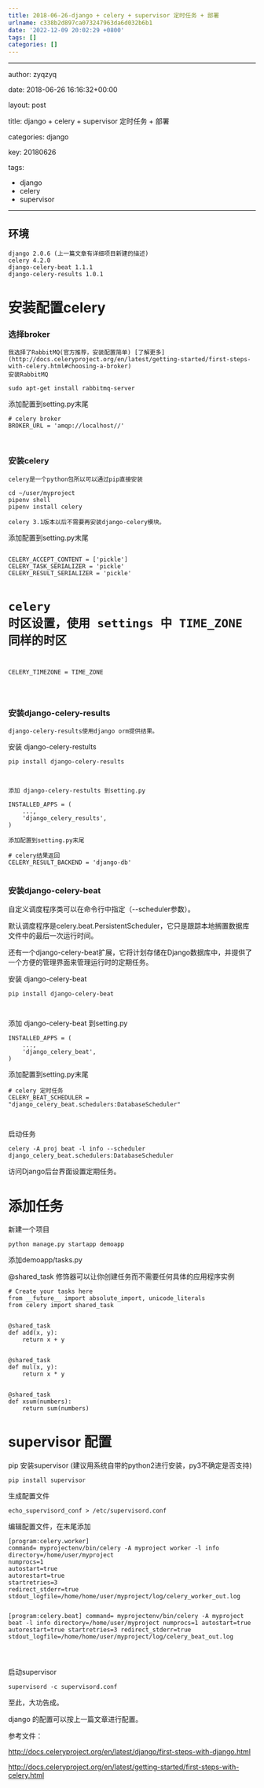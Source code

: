 ```yaml
---
title: 2018-06-26-django + celery + supervisor 定时任务 + 部署
urlname: c338b2d897ca073247963da6d032b6b1
date: '2022-12-09 20:02:29 +0800'
tags: []
categories: []
---
```


<hr />
<p>author: zyqzyq

date: 2018-06-26 16:16:32+00:00

layout: post

title: django + celery + supervisor 定时任务 + 部署

categories: django

key: 20180626

tags:</p>

<ul>
<li>django</li>
<li>celery</li>
<li>supervisor</li>
</ul>
<hr />
<h2>环境</h2>
<pre><code>django 2.0.6 (上一篇文章有详细项目新建的描述)
celery 4.2.0
django-celery-beat 1.1.1
django-celery-results 1.0.1
</code></pre>
<h1>安装配置celery</h1>
<h3>选择broker</h3>
<pre><code>我选择了RabbitMQ(官方推荐，安装配置简单) [了解更多](http://docs.celeryproject.org/en/latest/getting-started/first-steps-with-celery.html#choosing-a-broker)
安装RabbitMQ
</code></pre>
<pre><code>sudo apt-get install rabbitmq-server
</code></pre>
<p>添加配置到setting.py末尾</p>
<pre><code># celery broker
BROKER_URL = 'amqp://localhost//'

</code></pre>

<h3>安装celery</h3>
<pre><code>celery是一个python包所以可以通过pip直接安装
</code></pre>
<pre><code>cd ~/user/myproject
pipenv shell
pipenv install celery 
</code></pre>
<pre><code>celery 3.1版本以后不需要再安装django-celery模块。
</code></pre>
<p>添加配置到setting.py末尾</p>
<pre><code>
CELERY_ACCEPT_CONTENT = ['pickle']
CELERY_TASK_SERIALIZER = 'pickle'
CELERY_RESULT_SERIALIZER = 'pickle'

# celery 时区设置，使用 settings 中 TIME_ZONE 同样的时区

CELERY_TIMEZONE = TIME_ZONE

</code></pre>

<h3>安装django-celery-results</h3>
<pre><code>django-celery-results使用django orm提供结果。
</code></pre>
<p>安装 django-celery-restults</p>
<pre><code>pip install django-celery-results

</code></pre>

<pre><code>添加 django-celery-restults 到setting.py
</code></pre>
<pre><code>INSTALLED_APPS = (
    ...,
    'django_celery_results',
)
</code></pre>
<pre><code>添加配置到setting.py末尾
</code></pre>
<pre><code># celery结果返回
CELERY_RESULT_BACKEND = 'django-db'

</code></pre>
<h3>安装django-celery-beat</h3>
<p>自定义调度程序类可以在命令行中指定（--scheduler参数）。</p>
<p>默认调度程序是celery.beat.PersistentScheduler，它只是跟踪本地搁置数据库文件中的最后一次运行时间。</p>
<p>还有一个django-celery-beat扩展，它将计划存储在Django数据库中，并提供了一个方便的管理界面来管理运行时的定期任务。</p>
<p>安装 django-celery-beat</p>
<pre><code>pip install django-celery-beat

</code></pre>

<p>添加 django-celery-beat 到setting.py</p>
<pre><code>INSTALLED_APPS = (
    ...,
    'django_celery_beat',
)
</code></pre>
<p>添加配置到setting.py末尾</p>
<pre><code># celery 定时任务
CELERY_BEAT_SCHEDULER = "django_celery_beat.schedulers:DatabaseScheduler"

</code></pre>

<p>启动任务</p>
<pre><code>celery -A proj beat -l info --scheduler django_celery_beat.schedulers:DatabaseScheduler
</code></pre>
<p>访问Django后台界面设置定期任务。</p>
<h1>添加任务</h1>
<p>新建一个项目</p>
<pre><code>python manage.py startapp demoapp
</code></pre>
<p>添加demoapp/tasks.py

@shared_task 修饰器可以让你创建任务而不需要任何具体的应用程序实例</p>

<pre><code># Create your tasks here
from __future__ import absolute_import, unicode_literals
from celery import shared_task


@shared_task
def add(x, y):
    return x + y


@shared_task
def mul(x, y):
    return x * y


@shared_task
def xsum(numbers):
    return sum(numbers)
</code></pre>
<h1>supervisor 配置</h1>
<p>pip 安装supervisor (建议用系统自带的python2进行安装，py3不确定是否支持)</p>
<pre><code>pip install supervisor
</code></pre>
<p>生成配置文件</p>
<pre><code>echo_supervisord_conf > /etc/supervisord.conf
</code></pre>
<p>编辑配置文件，在末尾添加</p>
<pre><code>[program:celery.worker]
command= myprojectenv/bin/celery -A myproject worker -l info
directory=/home/user/myproject
numprocs=1
autostart=true
autorestart=true
startretries=3
redirect_stderr=true
stdout_logfile=/home/home/user/myproject/log/celery_worker_out.log

[program:celery.beat]
command= myprojectenv/bin/celery -A myproject beat -l info
directory=/home/user/myproject
numprocs=1
autostart=true
autorestart=true
startretries=3
redirect_stderr=true
stdout_logfile=/home/home/user/myproject/log/celery_beat_out.log

</code></pre>

<p>启动supervisor</p>
<pre><code>supervisord -c supervisord.conf
</code></pre>
<p>至此，大功告成。

django 的配置可以按上一篇文章进行配置。</p>

<p>参考文件：

<a href="http:_docs.celeryproject.org_en_latest_django_first-steps-with-django" target="_blank">http://docs.celeryproject.org/en/latest/django/first-steps-with-django.html</a></p>

<p><a href="http:_docs.celeryproject.org_en_latest_getting-started_first-steps-with-celery" target="_blank">http://docs.celeryproject.org/en/latest/getting-started/first-steps-with-celery.html</a></p>
